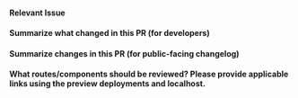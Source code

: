 #### Relevant Issue

#### Summarize what changed in this PR (for developers)

#### Summarize changes in this PR (for public-facing changelog)

#### What routes/components should be reviewed? Please provide applicable links using the preview deployments and localhost.

